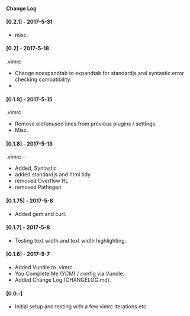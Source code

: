 #### Change Log

#### [0.2.1] - 2017-5-31

- misc. 


#### [0.2] - 2017-5-18

.vimrc

- Change noexpandtab to expandtab for standardjs and syntastic error checking compatibility.
-

#### [0.1.9] - 2017-5-15

.vimrc

- Remove old/unused lines from previous plugins / settings.
- Misc.

#### [0.1.8] - 2017-5-13

.vimrc - 

- Added, Syntastic
- added standardjs and html tidy
- removed Overflow HL
- removed Pathogen


#### [0.1.75] - 2017-5-8

- Added gem and curl.

#### [0.1.7] - 2017-5-8

- Testing text width and text width highlighting.

#### [0.1.6] - 2017-5-7

- Added Vundle to .vimrc
- You Complete Me (YCM) / config via Vundle.
- Added Change Log (CHANGELOG.md).

#### [0.0.-]

- Initial setup and testing with a few vimrc iterations etc.
